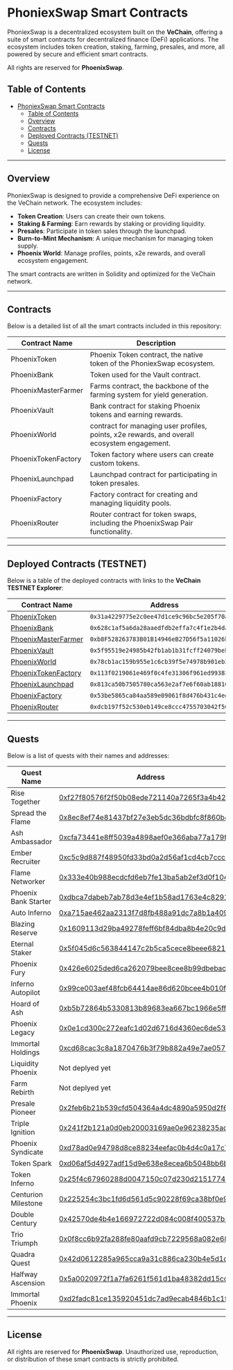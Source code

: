 # PhoniexSwap Smart Contracts

PhoniexSwap is a decentralized ecosystem built on the **VeChain**, offering a suite of smart contracts for decentralized finance (DeFi) applications. The ecosystem includes token creation, staking, farming, presales, and more, all powered by secure and efficient smart contracts.

All rights are reserved for **PhoenixSwap**.

## Table of Contents

- [PhoniexSwap Smart Contracts](#phoniexswap-smart-contracts)
  - [Table of Contents](#table-of-contents)
  - [Overview](#overview)
  - [Contracts](#contracts)
  - [Deployed Contracts (TESTNET)](#deployed-contracts-testnet)
  - [Quests](#quests)
  - [License](#license)

---

## Overview

PhoniexSwap is designed to provide a comprehensive DeFi experience on the VeChain network. The ecosystem includes:

- **Token Creation**: Users can create their own tokens.
- **Staking & Farming**: Earn rewards by staking or providing liquidity.
- **Presales**: Participate in token sales through the launchpad.
- **Burn-to-Mint Mechanism**: A unique mechanism for managing token supply.
- **Phoenix World**: Manage profiles, points, x2e rewards, and overall ecosystem engagement.

The smart contracts are written in Solidity and optimized for the VeChain network.

---

## Contracts

Below is a detailed list of all the smart contracts included in this repository:

| Contract Name           | Description                                                                                   |
|-------------------------|-----------------------------------------------------------------------------------------------|
| PhoenixToken            | Phoenix Token contract, the native token of the PhoniexSwap ecosystem.                        |
| PhoenixBank             | Token used for the Vault contract.                                                            |
| PhoenixMasterFarmer     | Farms contract, the backbone of the farming system for yield generation.                      |
| PhoenixVault            | Bank contract for staking Phoenix tokens and earning rewards.                                 |
| PhoenixWorld            | contract for managing user profiles, points, x2e rewards, and overall ecosystem engagement. |
| PhoenixTokenFactory     | Token factory where users can create custom tokens.                                           |
| PhoenixLaunchpad        | Launchpad contract for participating in token presales.                                       |
| PhoenixFactory          | Factory contract for creating and managing liquidity pools.                                   |
| PhoenixRouter           | Router contract for token swaps, including the PhoenixSwap Pair functionality.                |

---

## Deployed Contracts (TESTNET)

Below is a table of the deployed contracts with links to the **VeChain TESTNET Explorer**:

| Contract Name           | Address                                                                                       |
|-------------------------|-----------------------------------------------------------------------------------------------|
| [PhoenixToken](https://explore-testnet.vechain.org/accounts/0x31a4229775e2c0ee47d1ce9c96bc5e205f70ab58) | `0x31a4229775e2c0ee47d1ce9c96bc5e205f70ab58` |
| [PhoenixBank](https://explore-testnet.vechain.org/accounts/0x628c1af5a6da28aaedfdb2effa7c4f1e2b4da7e2) | `0x628c1af5a6da28aaedfdb2effa7c4f1e2b4da7e2` |
| [PhoenixMasterFarmer](https://explore-testnet.vechain.org/accounts/0xb8F528263783B01B14946eB27D56f5a11026b7D7) | `0xb8F528263783B01B14946eB27D56f5a11026b7D7` |
| [PhoenixVault](https://explore-testnet.vechain.org/accounts/0x5f95519e24985b42fb1ab1b31fcff24079beb44d) | `0x5f95519e24985b42fb1ab1b31fcff24079beb44d` |
| [PhoenixWorld](https://explore-testnet.vechain.org/accounts/0x78cb1ac159b955e1c6cb39f5e74978b901eb3ddc) | `0x78cb1ac159b955e1c6cb39f5e74978b901eb3ddc` |
| [PhoenixTokenFactory](https://explore-testnet.vechain.org/accounts/0x113f0219061e469f0c4fe31306f961ed993830b8) | `0x113f0219061e469f0c4fe31306f961ed993830b8` |
| [PhoenixLaunchpad](https://explore-testnet.vechain.org/accounts/0x813ca50b7505780ca563e2af7e6f60ab18810764) | `0x813ca50b7505780ca563e2af7e6f60ab18810764` |
| [PhoenixFactory](https://explore-testnet.vechain.org/accounts/0x53be5865ca84aa589e09061f8d476b431c4ed05b) | `0x53be5865ca84aa589e09061f8d476b431c4ed05b` |
| [PhoenixRouter](https://explore-testnet.vechain.org/accounts/0xdcb197f52c530eb149ce8ccc4755703042f50533) | `0xdcb197f52c530eb149ce8ccc4755703042f50533` |

---

## Quests

Below is a list of quests with their names and addresses:

| Quest Name               | Address                                                                                       |
|--------------------------|-----------------------------------------------------------------------------------------------|
| Rise Together            | [0xf27f80576f2f50b08ede721140a7265f3a4b42c2](https://explore-testnet.vechain.org/accounts/0xf27f80576f2f50b08ede721140a7265f3a4b42c2) |
| Spread the Flame         | [0x8ec8ef74e81437bf27e3eb5dc36bdbfc8f860b4e](https://explore-testnet.vechain.org/accounts/0x8ec8ef74e81437bf27e3eb5dc36bdbfc8f860b4e) |
| Ash Ambassador           | [0xcfa73441e8ff5039a4898aef0e366aba77a179fd](https://explore-testnet.vechain.org/accounts/0xcfa73441e8ff5039a4898aef0e366aba77a179fd) |
| Ember Recruiter          | [0xc5c9d887f48950fd33bd0a2d56af1cd4cb7ccc51](https://explore-testnet.vechain.org/accounts/0xc5c9d887f48950fd33bd0a2d56af1cd4cb7ccc51) |
| Flame Networker          | [0x333e40b988ecdcfd6eb7fe13ba5ab2ef3d0f1046](https://explore-testnet.vechain.org/accounts/0x333e40b988ecdcfd6eb7fe13ba5ab2ef3d0f1046) |
| Phoenix Bank Starter     | [0xdbca7dabeb7ab78d3e4ef1b58ad1763e4c82918d](https://explore-testnet.vechain.org/accounts/0xdbca7dabeb7ab78d3e4ef1b58ad1763e4c82918d) |
| Auto Inferno             | [0xa715ae462aa2313f7d8fb488a91dc7a8b1a409bc](https://explore-testnet.vechain.org/accounts/0xa715ae462aa2313f7d8fb488a91dc7a8b1a409bc) |
| Blazing Reserve          | [0x1609113d29ba49278feff6bf84dba8b4e20c9da3](https://explore-testnet.vechain.org/accounts/0x1609113d29ba49278feff6bf84dba8b4e20c9da3) |
| Eternal Staker           | [0x5f045d6c563844147c2b5ca5cece8beee6821f5a](https://explore-testnet.vechain.org/accounts/0x5f045d6c563844147c2b5ca5cece8beee6821f5a) |
| Phoenix Fury             | [0x426e6025ded6ca262079bee8cee8b99dbebac4fb](https://explore-testnet.vechain.org/accounts/0x426e6025ded6ca262079bee8cee8b99dbebac4fb) |
| Inferno Autopilot        | [0x99ce003aef48fcb64414ae86d620bcee4b010fa7](https://explore-testnet.vechain.org/accounts/0x99ce003aef48fcb64414ae86d620bcee4b010fa7) |
| Hoard of Ash             | [0xb5b72864b5330813b89683ea667bc1966e5ff923](https://explore-testnet.vechain.org/accounts/0xb5b72864b5330813b89683ea667bc1966e5ff923) |
| Phoenix Legacy           | [0x0e1cd300c272eafc1d02d6716d4360ec6de53915](https://explore-testnet.vechain.org/accounts/0x0e1cd300c272eafc1d02d6716d4360ec6de53915) |
| Immortal Holdings        | [0xcd68cac3c8a1870476b3f79b882a49e7ae057776](https://explore-testnet.vechain.org/accounts/0xcd68cac3c8a1870476b3f79b882a49e7ae057776) |
| Liquidity Phoenix        | Not deplyed yet                     |
| Farm Rebirth             | Not deplyed yet                  |
| Presale Pioneer          | [0x2feb6b21b539cfd504364a4dc4890a5950d2f6e2](https://explore-testnet.vechain.org/accounts/0x2feb6b21b539cfd504364a4dc4890a5950d2f6e2) |
| Triple Ignition          | [0x241f2b121a0d0eb20003169ae0e96238235ade33](https://explore-testnet.vechain.org/accounts/0x241f2b121a0d0eb20003169ae0e96238235ade33) |
| Phoenix Syndicate        | [0xd78ad0e94798d8ce88234eefac0b4d4c0a17c794](https://explore-testnet.vechain.org/accounts/0xd78ad0e94798d8ce88234eefac0b4d4c0a17c794) |
| Token Spark              | [0xd06af5d4927adf15d9e638e8ecea6b5048bb6bd2](https://explore-testnet.vechain.org/accounts/0xd06af5d4927adf15d9e638e8ecea6b5048bb6bd2) |
| Token Inferno            | [0x25f4c67960288d0047150c07d230d21517749c8e](https://explore-testnet.vechain.org/accounts/0x25f4c67960288d0047150c07d230d21517749c8e) |
| Centurion Milestone      | [0x225254c3bc1fd6d561d5c90228f69ca38bf0e919](https://explore-testnet.vechain.org/accounts/0x225254c3bc1fd6d561d5c90228f69ca38bf0e919) |
| Double Century           | [0x42570de4b4e166972722d084c008f400537b1bbc](https://explore-testnet.vechain.org/accounts/0x42570de4b4e166972722d084c008f400537b1bbc) |
| Trio Triumph             | [0x0f8cc6b92fa288fe80aafd9cb7229568a082e685](https://explore-testnet.vechain.org/accounts/0x0f8cc6b92fa288fe80aafd9cb7229568a082e685) |
| Quadra Quest             | [0x42d0612285a965cca9a31c886ca230b4e5d1de74](https://explore-testnet.vechain.org/accounts/0x42d0612285a965cca9a31c886ca230b4e5d1de74) |
| Halfway Ascension        | [0x5a0020972f1a7fa6261f561d1ba48382dd15ccb6](https://explore-testnet.vechain.org/accounts/0x5a0020972f1a7fa6261f561d1ba48382dd15ccb6) |
| Immortal Phoenix         | [0xd2fadc81ce135920451dc7ad9ecab4846b1c1f03](https://explore-testnet.vechain.org/accounts/0xd2fadc81ce135920451dc7ad9ecab4846b1c1f03) |

---

## License

All rights are reserved for **PhoenixSwap**. Unauthorized use, reproduction, or distribution of these smart contracts is strictly prohibited.

